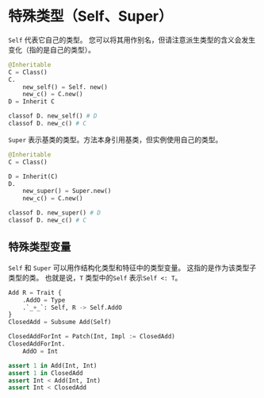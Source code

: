 # 特殊类型（Self、Super）

`Self` 代表它自己的类型。 您可以将其用作别名，但请注意派生类型的含义会发生变化（指的是自己的类型）。

```python
@Inheritable
C = Class()
C.
    new_self() = Self. new()
    new_c() = C.new()
D = Inherit C

classof D. new_self() # D
classof D. new_c() # C
```

`Super` 表示基类的类型。方法本身引用基类，但实例使用自己的类型。

```python
@Inheritable
C = Class()

D = Inherit(C)
D.
    new_super() = Super.new()
    new_c() = C.new()

classof D. new_super() # D
classof D. new_c() # C
```

## 特殊类型变量

`Self` 和 `Super` 可以用作结构化类型和特征中的类型变量。 这指的是作为该类型子类型的类。 也就是说，`T` 类型中的`Self` 表示`Self <: T`。

```python
Add R = Trait {
    .AddO = Type
    .`_+_`: Self, R -> Self.AddO
}
ClosedAdd = Subsume Add(Self)

ClosedAddForInt = Patch(Int, Impl := ClosedAdd)
ClosedAddForInt.
    AddO = Int

assert 1 in Add(Int, Int)
assert 1 in ClosedAdd
assert Int < Add(Int, Int)
assert Int < ClosedAdd
```